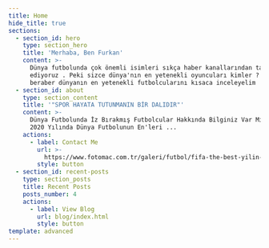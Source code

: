 ```yaml
---
title: Home
hide_title: true
sections:
  - section_id: hero
    type: section_hero
    title: 'Merhaba, Ben Furkan'
    content: >-
      Dünya futbolunda çok önemli isimleri sıkça haber kanallarından takip
      ediyoruz . Peki sizce dünya'nın en yetenekli oyuncuları kimler ? Gelin hep
      beraber dünyanın en yetenekli futbolcularını kısaca inceleyelim
  - section_id: about
    type: section_content
    title: '"SPOR HAYATA TUTUNMANIN BİR DALIDIR"'
    content: >-
      Dünya Futbolunda İz Bırakmış Futbolcular Hakkında Bilginiz Var Mı ? İşte
      2020 Yılında Dünya Futbolunun En'leri ...
    actions:
      - label: Contact Me
        url: >-
          https://www.fotomac.com.tr/galeri/futbol/fifa-the-best-yilin-en-iyi-ilk-11i-aciklandi
        style: button
  - section_id: recent-posts
    type: section_posts
    title: Recent Posts
    posts_number: 4
    actions:
      - label: View Blog
        url: blog/index.html
        style: button
template: advanced
---
```

